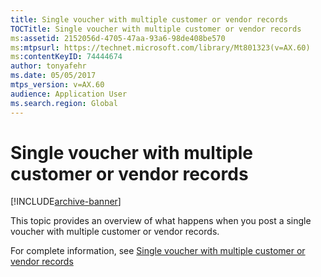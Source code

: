 ```yaml
---
title: Single voucher with multiple customer or vendor records
TOCTitle: Single voucher with multiple customer or vendor records
ms:assetid: 2152056d-4705-47aa-93a6-98de408be570
ms:mtpsurl: https://technet.microsoft.com/library/Mt801323(v=AX.60)
ms:contentKeyID: 74444674
author: tonyafehr
ms.date: 05/05/2017
mtps_version: v=AX.60
audience: Application User
ms.search.region: Global
---
```


# Single voucher with multiple customer or vendor records 


[!INCLUDE[archive-banner](includes/archive-banner.md)]


This topic provides an overview of what happens when you post a single voucher with multiple customer or vendor records.

For complete information, see [Single voucher with multiple customer or vendor records](/dynamics365/operations/financials/accounts-payable/single-voucher-multiple-customer-vendor-records)

  

